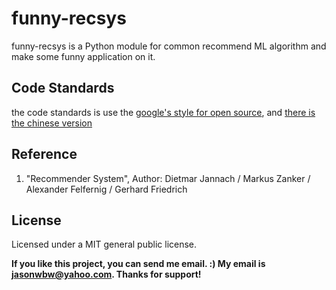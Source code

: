 funny-recsys
============

funny-recsys is a Python module for common recommend ML algorithm and make some funny application on it.

Code Standards
-----------------------------------
the code standards is use the [google's style for open source](http://google-styleguide.googlecode.com/svn/trunk/pyguide.html), and [there is the chinese version](http://zh-google-styleguide.readthedocs.org/en/latest/google-python-styleguide/python_style_rules/)

Reference
-----------------------------------
1. "Recommender System", Author: Dietmar Jannach / Markus Zanker / Alexander Felfernig / Gerhard Friedrich 

License
-----------------------------------
Licensed under a MIT general public license.

__If you like this project, you can send me email. :) My email is jasonwbw@yahoo.com. Thanks for support!__

